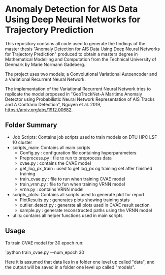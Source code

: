 # Anomaly Detection for AIS Data Using Deep Neural Networks for Trajectory Prediction

This repository contains all code used to generate the findings of the master thesis "Anomaly Detection for AIS Data Using Deep Neural Networks for Trajectory Prediction" produced to obtain a masters degree in Mathematical Modelling and Computation from the Technical University of Denmark by Marie Normann Gadeberg. 

The project uses two models; a Convolutional Variational Autoencoder and a Variational Recurrent Neural Network. 

The implementation of the Variational Recurrent Neural Network tries to replicate the model proposed in "GeoTrackNet-A Maritime Anomaly Detector using Probabilistic Neural Network Representation of AIS Tracks and A Contrario Detection", Nguyen et al. 2019, https://arxiv.org/abs/1912.00682.

## Folder Summary
* Job Scripts: Contains job scripts used to train models on DTU HPC LSF 10 cluster
* scripts_main: Contains all main scripts
  - Config.py : configuration file containing hyperparameters
  - Preprocess.py : file to run to preprocess data
  - cvae.py : contains the CVAE model
  - get_log_px_train : used to get log_px og training set after finished training
  - train_cvae.py : file to run when training CVAE model
  - train_vrnn.py : file to fun when training VRNN model
  - vrnn.py : contains VRNN model
* scripts_plots: Contains all scripts used to generate plot for report
  - PlotResults.py : generates plots showing training stats
  - outlier_detect.py : generate all plots used in CVAE result section
  - sample.py : generate reconstructed paths using the VRNN model
* utils: contains all helper functions used in main scripts

## Usage
To train CVAE model for 30 epoch run:

´python train_cvae.py --num_epoch 30´

Here it is assumed that data lies in a folder one level up called "data", and the output will be saved in a folder one level up called "models". 

